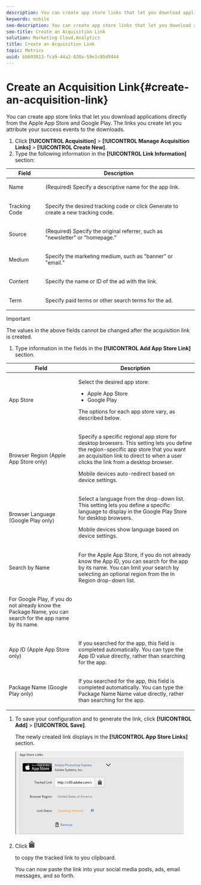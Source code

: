 ```yaml
---
description: You can create app store links that let you download applications directly from the Apple App Store and Google Play. The links you create let you attribute your success events to the downloads.
keywords: mobile
seo-description: You can create app store links that let you download applications directly from the Apple App Store and Google Play. The links you create let you attribute your success events to the downloads.
seo-title: Create an Acquisition Link
solution: Marketing Cloud,Analytics
title: Create an Acquisition Link
topic: Metrics
uuid: bb603013-fca9-44a2-820a-59e1c85d9444
---
```


# Create an Acquisition Link{#create-an-acquisition-link}

You can create app store links that let you download applications directly from the Apple App Store and Google Play. The links you create let you attribute your success events to the downloads.

<!-- 

I'm confused by this procedure. In the UI, there is no "Manage Acquisition Link" option under "Acquisition". Also the 4 final options listed in the table below appear only when you click "+" next to "Add Tracking Context Data". Should this procedure be removed?

 -->

1. Click **[!UICONTROL Acquisition]** > **[!UICONTROL Manage Acquisition Links]** > **[!UICONTROL Create New]**.
1. Type the following information in the **[!UICONTROL Link Information]** section:

<table id="table_CFCEED0575D94FD4A1433B870FA8FDB7"> 
 <thead> 
  <tr> 
   <th colname="col1" class="entry"> Field </th> 
   <th colname="col2" class="entry"> Description </th> 
  </tr>
 </thead>
 <tbody> 
  <tr> 
   <td colname="col1"> <p>Name </p> </td> 
   <td colname="col2"> <p>(Required) Specify a descriptive name for the app link. </p> </td> 
  </tr> 
  <tr> 
   <td colname="col1"> <p>Tracking Code </p> </td> 
   <td colname="col2"> <p>Specify the desired tracking code or click <span class="uicontrol"> Generate</span> to create a new tracking code. </p> </td> 
  </tr> 
  <tr> 
   <td colname="col1"> <p>Source </p> </td> 
   <td colname="col2"> <p>(Required) Specify the original referrer, such as "newsletter" or "homepage." </p> </td> 
  </tr> 
  <tr> 
   <td colname="col1"> <p>Medium </p> </td> 
   <td colname="col2"> <p>Specify the marketing medium, such as "banner" or "email." </p> </td> 
  </tr> 
  <tr> 
   <td colname="col1"> <p>Content </p> </td> 
   <td colname="col2"> <p>Specify the name or ID of the ad with the link. </p> </td> 
  </tr> 
  <tr> 
   <td colname="col1"> <p>Term </p> </td> 
   <td colname="col2"> <p>Specify paid terms or other search terms for the ad. </p> </td> 
  </tr> 
 </tbody> 
</table>

   >[!IMPORTANT]
   >
   >The values in the above fields cannot be changed after the acquisition link is created.

1. Type information in the fields in the **[!UICONTROL Add App Store Link]** section.

<table id="table_1523AF0D655944F7B6DF18808D6309D1"> 
 <thead> 
  <tr> 
   <th colname="col1" class="entry"> Field </th> 
   <th colname="col2" class="entry"> Description </th> 
  </tr>
 </thead>
 <tbody> 
  <tr> 
   <td colname="col1"> <p>App Store </p> </td> 
   <td colname="col2"> <p>Select the desired app store: </p> <p> 
     <ul id="ul_9AC5044BBFCF4ECE96FE5E676FA0BB69"> 
      <li id="li_7866F0CAB9FD44E0AFAF77645C2FDD45">Apple App Store </li> 
      <li id="li_0E56414254A14AC2991552A0711732C1">Google Play </li> 
     </ul> </p> <p>The options for each app store vary, as described below. </p> </td> 
  </tr> 
  <tr> 
   <td colname="col1"> <p>Browser Region (Apple App Store only) </p> </td> 
   <td colname="col2"> <p>Specify a specific regional app store for desktop browsers. This setting lets you define the region-specific app store that you want an acquisition link to direct to when a user clicks the link from a desktop browser. </p> <p>Mobile devices auto-redirect based on device settings. </p> </td> 
  </tr> 
  <tr> 
   <td colname="col1"> <p>Browser Language (Google Play only) </p> </td> 
   <td colname="col2"> <p>Select a language from the drop-down list. This setting lets you define a specific language to display in the Google Play Store for desktop browsers. </p> <p>Mobile devices show language based on device settings. </p> </td> 
  </tr> 
  <tr> 
   <td colname="col1" morerows="1"> <p>Search by Name </p> </td> 
   <td colname="col2"> <p>For the Apple App Store, if you do not already know the <span class="wintitle"> App ID</span>, you can search for the app by its name. You can limit your search by selecting an optional region from the <span class="wintitle"> In Region</span> drop-down list. </p> </td> 
  </tr> 
  <tr> 
   <td colname="col2"> <p>For Google Play, if you do not already know the <span class="wintitle"> Package Name</span>, you can search for the app name by its name. </p> </td> 
  </tr> 
  <tr> 
   <td colname="col1"> <p>App ID (Apple App Store only) </p> </td> 
   <td colname="col2"> <p>If you searched for the app, this field is completed automatically. You can type the <span class="wintitle"> App ID</span> value directly, rather than searching for the app. </p> </td> 
  </tr> 
  <tr> 
   <td colname="col1"> Package Name (Google Play only) </td> 
   <td colname="col2"> <p>If you searched for the app, this field is completed automatically. You can type the <span class="wintitle"> Package Name</span> Name value directly, rather than searching for the app. </p> </td> 
  </tr> 
 </tbody> 
</table>

1. To save your configuration and to generate the link, click **[!UICONTROL Add]** > **[!UICONTROL Save]**.

   The newly created link displays in the **[!UICONTROL App Store Links]** section.

   ![](assets/apps_store_links.png)

1. Click  ![](assets/icon_clipboard.png)

   to copy the tracked link to you clipboard.

   You can now paste the link into your social media posts, ads, email messages, and so forth. 
